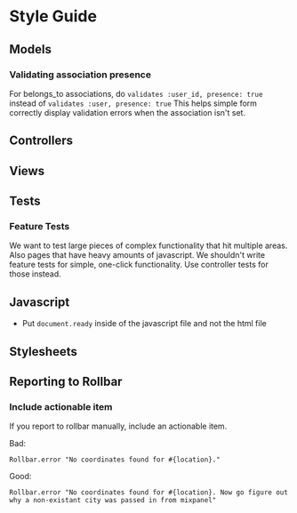 # Style Guide

## Models

### Validating association presence

For belongs\_to associations, do `validates :user_id, presence: true` instead of `validates :user, presence: true`
This helps simple form correctly display validation errors when the association isn't set.

## Controllers

## Views

## Tests

### Feature Tests
We want to test large pieces of complex functionality that hit multiple areas.
Also pages that have heavy amounts of javascript.
We shouldn't write feature tests for simple, one-click functionality. Use controller tests for those instead.

## Javascript
* Put `document.ready` inside of the javascript file and not the html file

## Stylesheets

## Reporting to Rollbar

### Include actionable item

If you report to rollbar manually, include an actionable item.

Bad:

    Rollbar.error "No coordinates found for #{location}."

Good:

    Rollbar.error "No coordinates found for #{location}. Now go figure out why a non-existant city was passed in from mixpanel"
